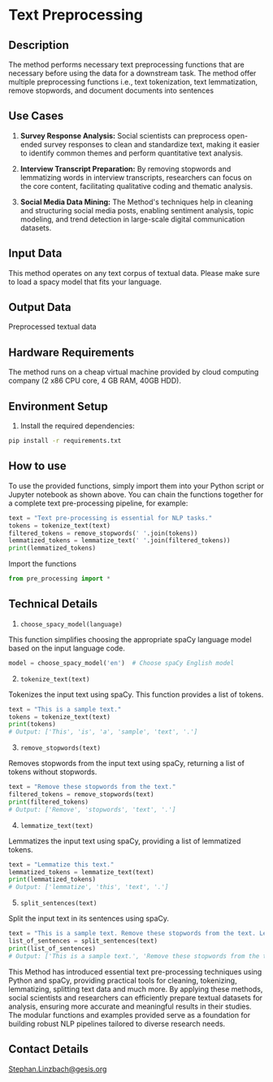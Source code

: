 # Text Preprocessing

## Description
The method performs necessary text preprocessing functions that are necessary before using the data for a downstream task. The method offer multiple preprocessing functions i.e., text tokenization, text lemmatization, remove stopwords, and document documents into sentences 

## Use Cases

1. **Survey Response Analysis:** Social scientists can preprocess open-ended survey responses to clean and standardize text, making it easier to identify common themes and perform quantitative text analysis.

2. **Interview Transcript Preparation:** By removing stopwords and lemmatizing words in interview transcripts, researchers can focus on the core content, facilitating qualitative coding and thematic analysis.

3. **Social Media Data Mining:** The Method's techniques help in cleaning and structuring social media posts, enabling sentiment analysis, topic modeling, and trend detection in large-scale digital communication datasets.

## Input Data
This method operates on any text corpus of textual data. Please make sure to load a spacy model that fits your language.

## Output Data
Preprocessed textual data

## Hardware Requirements
The method runs on a cheap virtual machine provided by cloud computing company (2 x86 CPU core, 4 GB RAM, 40GB HDD).

## Environment Setup

1. Install the required dependencies:

```bash
pip install -r requirements.txt
```

## How to use

To use the provided functions, simply import them into your Python script or Jupyter notebook as shown above. You can chain the functions together for a complete text pre-processing pipeline, for example:

```python
text = "Text pre-processing is essential for NLP tasks."
tokens = tokenize_text(text)
filtered_tokens = remove_stopwords(' '.join(tokens))
lemmatized_tokens = lemmatize_text(' '.join(filtered_tokens))
print(lemmatized_tokens)
```

Import the functions
```python
from pre_processing import *
```

## Technical Details

1. `choose_spacy_model(language)`

This function simplifies choosing the appropriate spaCy language model based on the input language code.

```python
model = choose_spacy_model('en')  # Choose spaCy English model
```

2. `tokenize_text(text)`

Tokenizes the input text using spaCy.
This function provides a list of tokens.

```python
text = "This is a sample text."
tokens = tokenize_text(text)
print(tokens)
# Output: ['This', 'is', 'a', 'sample', 'text', '.']
```

3. `remove_stopwords(text)`

Removes stopwords from the input text using spaCy, returning a list of tokens without stopwords.

```python
text = "Remove these stopwords from the text."
filtered_tokens = remove_stopwords(text)
print(filtered_tokens)
# Output: ['Remove', 'stopwords', 'text', '.']
```

4. `lemmatize_text(text)`

Lemmatizes the input text using spaCy, providing a list of lemmatized tokens.

```python
text = "Lemmatize this text."
lemmatized_tokens = lemmatize_text(text)
print(lemmatized_tokens)
# Output: ['lemmatize', 'this', 'text', '.']
```


5. `split_sentences(text)`

Split the input text in its sentences using spaCy.

```python
text = "This is a sample text. Remove these stopwords from the text. Lemmatize this text."
list_of_sentences = split_sentences(text)
print(list_of_sentences)
# Output: ['This is a sample text.', 'Remove these stopwords from the text.', 'Lemmatize this text.']
```

This Method has introduced essential text pre-processing techniques using Python and spaCy, providing practical tools for cleaning, tokenizing, lemmatizing, splitting text data and much more. By applying these methods, social scientists and researchers can efficiently prepare textual datasets for analysis, ensuring more accurate and meaningful results in their studies. The modular functions and examples provided serve as a foundation for building robust NLP pipelines tailored to diverse research needs.

## Contact Details
[Stephan.Linzbach@gesis.org](mailto:Stephan.Linzbach@gesis.org)
